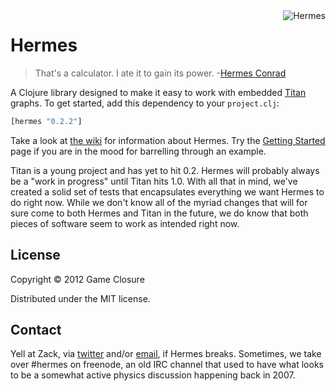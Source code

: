 <img src="http://upload.wikimedia.org/wikipedia/en/c/cb/FuturamaHermesConrad.png"  alt="Hermes" title="Hermes" align="right" height=/>


# Hermes
>That's a calculator. I ate it to gain its power.
>-[Hermes Conrad](https://www.youtube.com/watch?v=AkA0fYfT-vI)

A Clojure library designed to make it easy to work with embedded
[Titan](http://thinkaurelius.github.com/titan/) graphs. To get
started, add this dependency to your `project.clj`:

``` clojure
[hermes "0.2.2"]
```

Take a look at [the wiki](https://github.com/gameclosure/hermes/wiki)
for information about Hermes. Try the [Getting
Started](https://github.com/gameclosure/hermes/wiki/Getting-Started)
page if you are in the mood for barrelling through an example.

Titan is a young project and has yet to hit 0.2. Hermes will probably
always be a "work in progress" until Titan hits 1.0. With all that in
mind, we've created a solid set of tests that encapsulates everything
we want Hermes to do right now. While we don't know all of the myriad
changes that will for sure come to both Hermes and Titan in the
future, we do know that both pieces of software seem to work as
intended right now.  

## License

Copyright © 2012 Game Closure

Distributed under the MIT license. 

## Contact

Yell at Zack, via [twitter](http://www.twitter.com/ZackMaril) and/or
[email](mailto:zack@gameclosure.com), if Hermes breaks. Sometimes, we
take over #hermes on freenode, an old IRC channel that used to have
what looks to be a somewhat active physics discussion happening back
in 2007.

